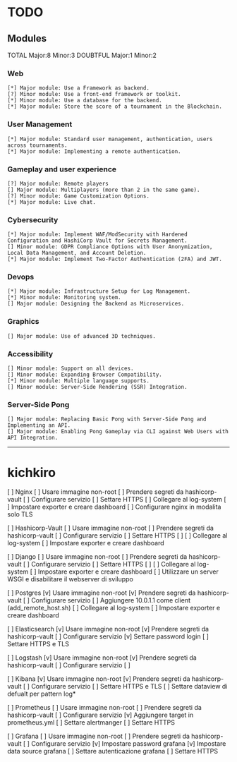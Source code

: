 # TODO

## Modules

TOTAL
	Major:8
	Minor:3
DOUBTFUL
	Major:1
	Minor:2

### Web
	[*] Major module: Use a Framework as backend.
	[?] Minor module: Use a front-end framework or toolkit.
	[*] Minor module: Use a database for the backend.
	[*] Major module: Store the score of a tournament in the Blockchain.
### User Management
	[*] Major module: Standard user management, authentication, users across tournaments.
	[*] Major module: Implementing a remote authentication.
### Gameplay and user experience
	[?] Major module: Remote players
	[] Major module: Multiplayers (more than 2 in the same game).
	[?] Minor module: Game Customization Options.
	[*] Major module: Live chat.
### Cybersecurity
	[*] Major module: Implement WAF/ModSecurity with Hardened Configuration and HashiCorp Vault for Secrets Management.
	[] Minor module: GDPR Compliance Options with User Anonymization, Local Data Management, and Account Deletion.
	[*] Major module: Implement Two-Factor Authentication (2FA) and JWT.
### Devops
	[*] Major module: Infrastructure Setup for Log Management.
	[*] Minor module: Monitoring system.
	[] Major module: Designing the Backend as Microservices.
### Graphics
	[] Major module: Use of advanced 3D techniques.
### Accessibility
	[] Minor module: Support on all devices.
	[] Minor module: Expanding Browser Compatibility.
	[*] Minor module: Multiple language supports.
	[] Minor module: Server-Side Rendering (SSR) Integration.
### Server-Side Pong
	[] Major module: Replacing Basic Pong with Server-Side Pong and Implementing an API.
	[] Major module: Enabling Pong Gameplay via CLI against Web Users with API Integration.

--------------------------------------------------------------------------------

# kichkiro

[ ] Nginx
	[ ] Usare immagine non-root
	[ ] Prendere segreti da hashicorp-vault
	[ ] Configurare servizio
		[ ] Settare HTTPS
	[ ] Collegare al log-system
	[ ] Impostare exporter e creare dashboard
	[ ] Configurare nginx in modalita solo TLS

[ ] Hashicorp-Vault 
	[ ] Usare immagine non-root
	[ ] Prendere segreti da hashicorp-vault
	[ ] Configurare servizio
		[ ] Settare HTTPS
		[ ] 
	[ ] Collegare al log-system
	[ ] Impostare exporter e creare dashboard

[ ] Django
	[ ] Usare immagine non-root
	[ ] Prendere segreti da hashicorp-vault
	[ ] Configurare servizio
		[ ] Settare HTTPS
		[ ] 
	[ ] Collegare al log-system
	[ ] Impostare exporter e creare dashboard
	[ ] Utilizzare un server WSGI e disabilitare il webserver di sviluppo

[ ] Postgres
	[v] Usare immagine non-root
	[v] Prendere segreti da hashicorp-vault
	[ ] Configurare servizio
		[ ] Aggiungere 10.0.1.1 come client (add_remote_host.sh)
	[ ] Collegare al log-system
	[ ] Impostare exporter e creare dashboard

[ ] Elasticsearch
	[v] Usare immagine non-root
	[v] Prendere segreti da hashicorp-vault
	[ ] Configurare servizio
		[v] Settare password login
		[ ] Settare HTTPS e TLS

[ ] Logstash
	[v] Usare immagine non-root
	[v] Prendere segreti da hashicorp-vault
	[ ] Configurare servizio
		[ ] 

[ ] Kibana
	[v] Usare immagine non-root
	[v] Prendere segreti da hashicorp-vault
	[ ] Configurare servizio
		[ ] Settare HTTPS e TLS
		[ ] Settare dataview di defualt per pattern log*

[ ] Prometheus
	[ ] Usare immagine non-root
	[ ] Prendere segreti da hashicorp-vault
	[ ] Configurare servizio
		[v] Aggiungere target in prometheus.yml
		[ ] Settare alertmanger
		[ ] Settare HTTPS

[ ] Grafana
	[ ] Usare immagine non-root
	[ ] Prendere segreti da hashicorp-vault
	[ ] Configurare servizio
		[v] Impostare password grafana
		[v] Impostare data source grafana
		[ ] Settare autenticazione grafana
		[ ] Settare HTTPS
